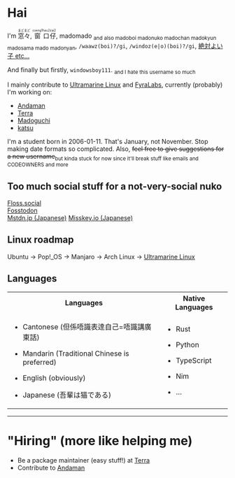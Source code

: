 # Hai
I'm <ruby>窓々<rt>まどまど</rt></ruby>,
<ruby>窗<rt>coeng1</rt>口<rt>hau2</rt>仔<rt>zai2</rt></ruby>,
madomado <sub>and also madoboi madonuko madochan madokyun madosama mado madonyan</sub>,
`/waawz(boi)?/gi`, `/windoz(e|o)(boi)?/gi`, [絶対よい子 etc…](https://youtu.be/TrDZHMc0irM)

And finally but firstly, `windowsboy111`. <sub>and I hate this username so much</sub>

I mainly contribute to [Ultramarine Linux] and [FyraLabs], currently (probably) I'm working on:
- [Andaman]
- [Terra]
- [Madoguchi](https://github.com/terrapkg/madoguchi)
- [katsu](https://github.com/FyraLabs/katsu)

I'm a student born in 2006-01-11. That's January, not November. Stop making date formats so complicated. Also, ~~feel free to give suggestions for a new username~~<sub>but kinda stuck for now since it'll break stuff like emails and CODEOWNERS and more</sub>

## Too much social stuff for a not-very-social nuko
<a rel="me" href="https://floss.social/@madomado">Floss.social</a>\
<a rel="me" href="https://fosstodon.org/@madomado">Fosstodon</a>\
<a rel="me" href="https://mstdn.jp/@madomado">Mstdn.jp (Japanese)</a>
<a rel="me" href="https://misskey.io/@madomado">Misskey.io (Japanese)</a>

## Linux roadmap
Ubuntu → Pop!_OS → Manjaro → Arch Linux → [Ultramarine Linux]

## Languages
<table><tr><th>Languages</th><th>Native Languages</th></tr><tr><td>

- Cantonese (但係唔識表逹自己=唔識講廣東話)
- Mandarin (Traditional Chinese is preferred)
- English (obviously)
- Japanese (吾輩は猫である)

  </td><td>

* Rust
* Python
* TypeScript
* Nim
* …

  </td>
</tr></table>

---

# "Hiring" (more like helping me)
- Be a package maintainer (easy stuff!) at [Terra]
- Contribute to [Andaman]

[Ultramarine Linux]: https://github.com/Ultramarine-Linux/
[FyraLabs]: https://github.com/FyraLabs/
[Terra]: https://github.com/terrapkg/packages/
[Andaman]: https://github.com/FyraLabs/anda/
